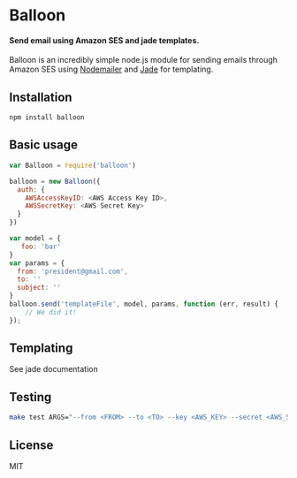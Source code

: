 # Balloon

#### Send email using Amazon SES and jade templates.

Balloon is an incredibly simple node.js module for sending emails through Amazon SES using [Nodemailer](http://documentup.com/andris9/nodemailer/) and [Jade](https://github.com/visionmedia/jade) for templating.

## Installation

```bash
npm install balloon
```

## Basic usage

```javascript
var Balloon = require('balloon')

balloon = new Balloon({
  auth: {
    AWSAccessKeyID: <AWS Access Key ID>,
    AWSSecretKey: <AWS Secret Key>
  }
})

var model = {
   foo: 'bar'
}
var params = {
  from: 'president@gmail.com',
  to: ''
  subject: ''
}
balloon.send('templateFile', model, params, function (err, result) {
    // We did it!
});
```

## Templating

See jade documentation

## Testing

```bash
make test ARGS="--from <FROM> --to <TO> --key <AWS_KEY> --secret <AWS_SECRET>"
```

## License

MIT
